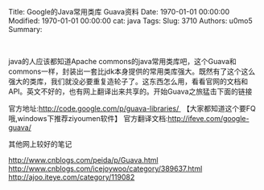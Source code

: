 Title: Google的Java常用类库 Guava资料
Date: 1970-01-01 00:00:00
Modified: 1970-01-01 00:00:00
cat: java
Tags: 
Slug: 3710
Authors: u0mo5 
Summary: 

 
 


java的人应该都知道Apache commons的java常用类库吧，这个Guava和commons一样，封装出一套比jdk本身提供的常用类库强大。既然有了这个这么强大的类库，我们就没必要重复造轮子了。这东西怎么用，看看官网的文档和API。英文不好的，也有网上翻译出来共享的。开始Guava之旅猛击下面的链接

官方地址:http://code.google.com/p/guava-libraries/  【大家都知道这个要FQ哦,windows下推荐ziyoumen软件】
官方翻译文档:http://ifeve.com/google-guava/

其他网上较好的笔记

http://www.cnblogs.com/peida/p/Guava.html
http://www.cnblogs.com/icejoywoo/category/389637.html
http://ajoo.iteye.com/category/119082





